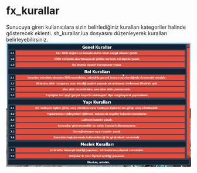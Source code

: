 # fx_kurallar
Sunucuya giren kullanıcılara sizin belirlediğiniz kuralları kategoriler halinde gösterecek eklenti. sh_kurallar.lua dosyasını düzenleyerek kuralları belirleyebilirsiniz.
![](https://github.com/yunusemregul/fx_hogwarts/raw/master/fx_kurallar/screenshot.png)